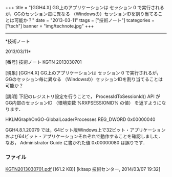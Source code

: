 ﻿+++
title = "[GGH4.X] GG上のアプリケーションは セッション 0 で実行されるが，GGのセッション毎に異なる （Windowsの）セッションIDを割り当てることは可能か？"
date = "2013-03-11"
ttags = ["技術ノート"]
tcategories = ["tech"]
banner = "img/technote.jpg"
+++

-----------------------------------------------------------------------------------------------------------------------------

*技術ノート

2013/03/11*


[番号]
技術ノート KGTN 2013030701

[現象]
[GGH4.X] GG上のアプリケーションは セッション 0
で実行されるが，GGのセッション毎に異なる
（Windowsの）セッションIDを割り当てることは可能か？

[説明]
下記のレジストリ設定を行うことで， ProcessIdToSessionId() API
がGG内部のセッションID （環境変数 %RXPSESSIONID% の値）
を返すようになります．

HKLMGraphOnGO-GlobalLoaderProcesses
REG_DWORD 0x00000040

GGH4.8.1.20079
では，64ビット版Windows上で32ビット・アプリケーションおよび64ビット・アプリケーションそれぞれで動作することを確認しました．なお，
Administrator Guide に書かれた値 0x00000080 は誤りです．


### ファイル

 
 


[KGTN2013030701.pdf](http://techreport.kitasp.net/attachments/download/1611/KGTN2013030701.pdf)
 [(61.2 KB)] [kitasp 技術センター, 2014/03/07
19:32]


 


 

